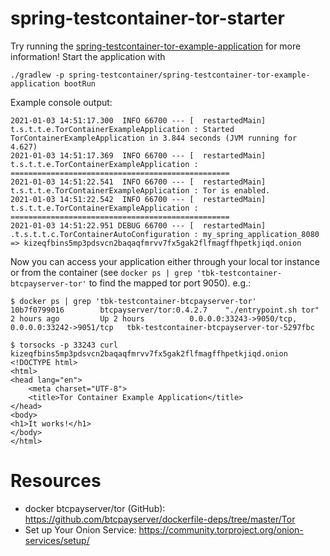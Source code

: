 spring-testcontainer-tor-starter
===

Try running the [spring-testcontainer-tor-example-application](../spring-testcontainer-tor-example-application) for more information!
Start the application with
```shell
./gradlew -p spring-testcontainer/spring-testcontainer-tor-example-application bootRun
```
Example console output:
```
2021-01-03 14:51:17.300  INFO 66700 --- [  restartedMain] t.s.t.t.e.TorContainerExampleApplication : Started TorContainerExampleApplication in 3.844 seconds (JVM running for 4.627)
2021-01-03 14:51:17.369  INFO 66700 --- [  restartedMain] t.s.t.t.e.TorContainerExampleApplication : =================================================
2021-01-03 14:51:22.541  INFO 66700 --- [  restartedMain] t.s.t.t.e.TorContainerExampleApplication : Tor is enabled.
2021-01-03 14:51:22.542  INFO 66700 --- [  restartedMain] t.s.t.t.e.TorContainerExampleApplication : =================================================
2021-01-03 14:51:22.951 DEBUG 66700 --- [  restartedMain] .t.s.t.t.c.TorContainerAutoConfiguration : my_spring_application_8080 => kizeqfbins5mp3pdsvcn2baqaqfmrvv7fx5gak2flfmagffhpetkjiqd.onion
```

Now you can access your application either through your local tor instance or from the container
(see `docker ps | grep 'tbk-testcontainer-btcpayserver-tor'` to find the mapped tor port 9050). e.g.:

```
$ docker ps | grep 'tbk-testcontainer-btcpayserver-tor'
10b7f0799016        btcpayserver/tor:0.4.2.7    "./entrypoint.sh tor"     2 hours ago         Up 2 hours          0.0.0.0:33243->9050/tcp, 0.0.0.0:33242->9051/tcp   tbk-testcontainer-btcpayserver-tor-5297fbc
```

```
$ torsocks -p 33243 curl kizeqfbins5mp3pdsvcn2baqaqfmrvv7fx5gak2flfmagffhpetkjiqd.onion
<!DOCTYPE html>
<html>
<head lang="en">
    <meta charset="UTF-8">
    <title>Tor Container Example Application</title>
</head>
<body>
<h1>It works!</h1>
</body>
</html>
```

# Resources
- docker btcpayserver/tor (GitHub): https://github.com/btcpayserver/dockerfile-deps/tree/master/Tor
- Set up Your Onion Service: https://community.torproject.org/onion-services/setup/